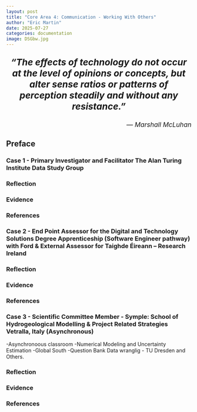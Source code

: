 ```yaml
---
layout: post
title: "Core Area 4: Communication - Working With Others"
author: "Eric Martin"
date: 2025-07-27
categories: documentation
image: DSGbw.jpg
---
```

<p style="font-size: 1.75em; font-weight: bold; text-align: center;">
<em>“The effects of technology do not occur at the level of opinions or concepts, but alter sense ratios or patterns of perception steadily and without any resistance.” </em>
</p>

<p style="text-align: right; font-size: 1.25em;">
<em>— Marshall McLuhan</em>
</p>

## Preface

### Case 1 - Primary Investigator and Facilitator The Alan Turing Institute Data Study Group 
### Reflection
### Evidence
### References

### Case 2 - End Point Assessor for the Digital and Technology Solutions Degree Apprenticeship (Software Engineer pathway) with Ford & External Assessor for Taighde Éireann – Research Ireland 
### Reflection
### Evidence
### References

### Case 3 - Scientific Committee Member - Symple: School of Hydrogeological Modelling & Project Related Strategies Vetralla, Italy (Asynchronous)
-Asynchronoous classroom
-Numerical Modeling and Uncertainty Estimation
-Global South
-Question Bank Data wranglig  - TU Dresden and Others.
### Reflection
### Evidence
### References
